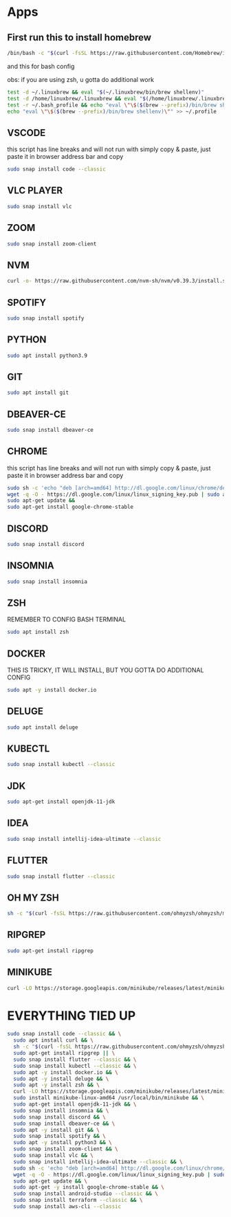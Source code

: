 # Apps

## First run this to install homebrew

```sh
/bin/bash -c "$(curl -fsSL https://raw.githubusercontent.com/Homebrew/install/HEAD/install.sh)"
```

and this for bash config

obs: if you are using zsh, u gotta do additional work

```sh
test -d ~/.linuxbrew && eval "$(~/.linuxbrew/bin/brew shellenv)"
test -d /home/linuxbrew/.linuxbrew && eval "$(/home/linuxbrew/.linuxbrew/bin/brew shellenv)"
test -r ~/.bash_profile && echo "eval \"\$($(brew --prefix)/bin/brew shellenv)\"" >> ~/.bash_profile
echo "eval \"\$($(brew --prefix)/bin/brew shellenv)\"" >> ~/.profile
```


## VSCODE

this script has line breaks and will not run with simply copy & paste,
just paste it in browser address bar and copy

```sh
sudo snap install code --classic
```

## VLC PLAYER

```sh
sudo snap install vlc
```

## ZOOM

```sh
sudo snap install zoom-client
```

## NVM

```sh
curl -o- https://raw.githubusercontent.com/nvm-sh/nvm/v0.39.3/install.sh | bash
```

## SPOTIFY

```sh
sudo snap install spotify
```

## PYTHON

```sh
sudo apt install python3.9
```

## GIT

```sh
sudo apt install git
```

## DBEAVER-CE

```sh
sudo snap install dbeaver-ce
```

## CHROME

this script has line breaks and will not run with simply copy & paste,
just paste it in browser address bar and copy

```sh
sudo sh -c 'echo "deb [arch=amd64] http://dl.google.com/linux/chrome/deb/ stable main" >> /etc/apt/sources.list.d/google.list' &&
wget -q -O - https://dl.google.com/linux/linux_signing_key.pub | sudo apt-key add - &&
sudo apt-get update &&
sudo apt-get install google-chrome-stable
```

## DISCORD

```sh
sudo snap install discord
```

## INSOMNIA

```sh
sudo snap install insomnia
```

## ZSH

REMEMBER TO CONFIG BASH TERMINAL

```sh
sudo apt install zsh
```

## DOCKER

THIS IS TRICKY, IT WILL INSTALL, BUT YOU GOTTA DO ADDITIONAL CONFIG

```sh
sudo apt -y install docker.io
```

## DELUGE

```sh
sudo apt install deluge
```

## KUBECTL

```sh
sudo snap install kubectl --classic
```

## JDK

```sh
sudo apt-get install openjdk-11-jdk
```

## IDEA

```sh
sudo snap install intellij-idea-ultimate --classic
```

## FLUTTER

```sh
sudo snap install flutter --classic
```

## OH MY ZSH

```sh
sh -c "$(curl -fsSL https://raw.githubusercontent.com/ohmyzsh/ohmyzsh/master/tools/install.sh)"
```

## RIPGREP

```sh
sudo apt-get install ripgrep
```

## MINIKUBE

```sh
curl -LO https://storage.googleapis.com/minikube/releases/latest/minikube-linux-amd64 && sudo install minikube-linux-amd64 /usr/local/bin/minikube
```


# EVERYTHING TIED UP

```sh
sudo snap install code --classic && \
  sudo apt install curl && \
  sh -c "$(curl -fsSL https://raw.githubusercontent.com/ohmyzsh/ohmyzsh/master/tools/install.sh)" || \
  sudo apt-get install ripgrep || \
  sudo snap install flutter --classic && \
  sudo snap install kubectl --classic && \
  sudo apt -y install docker.io && \
  sudo apt -y install deluge && \
  sudo apt -y install zsh && \
  curl -LO https://storage.googleapis.com/minikube/releases/latest/minikube-linux-amd64 && \
  sudo install minikube-linux-amd64 /usr/local/bin/minikube && \
  sudo apt-get install openjdk-11-jdk && \
  sudo snap install insomnia && \
  sudo snap install discord && \
  sudo snap install dbeaver-ce && \
  sudo apt -y install git && \
  sudo snap install spotify && \
  sudo apt -y install python3 && \
  sudo snap install zoom-client && \
  sudo snap install vlc && \
  sudo snap install intellij-idea-ultimate --classic && \
  sudo sh -c 'echo "deb [arch=amd64] http://dl.google.com/linux/chrome/deb/ stable main" >> /etc/apt/sources.list.d/google.list' && \
  wget -q -O - https://dl.google.com/linux/linux_signing_key.pub | sudo apt-key add - && \
  sudo apt-get update && \
  sudo apt-get -y install google-chrome-stable && \
  sudo snap install android-studio --classic && \
  sudo snap install terraform --classic && \
  sudo snap install aws-cli --classic
```
